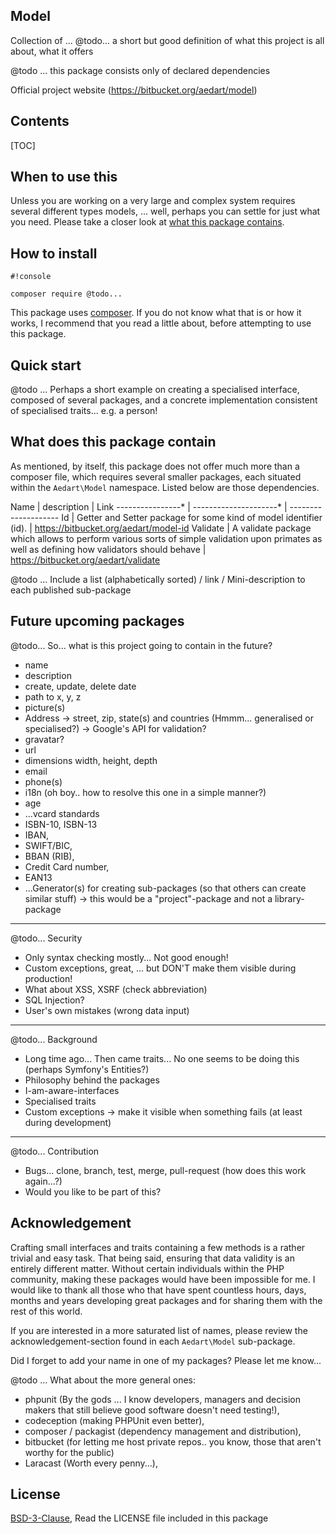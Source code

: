 ## Model ##

Collection of ... @todo... a short but good definition of what this project is all about, what it offers

@todo ... this package consists only of declared dependencies

Official project website (https://bitbucket.org/aedart/model)

## Contents ##

[TOC]

## When to use this ##

Unless you are working on a very large and complex system requires several different types models, ... well, perhaps you can settle for just what you need. Please take a closer look at [what this package contains](https://bitbucket.org/aedart/model/overview#markdown-header-what-does-this-package-contain).

## How to install ##

```
#!console

composer require @todo... 
```

This package uses [composer](https://getcomposer.org/). If you do not know what that is or how it works, I recommend that you read a little about, before attempting to use this package.

## Quick start ##

@todo ... Perhaps a short example on creating a specialised interface, composed of several packages, and a concrete implementation consistent of specialised traits... e.g. a person!

## What does this package contain ##

As mentioned, by itself, this package does not offer much more than a composer file, which requires several smaller packages, each situated within the `Aedart\Model` namespace. Listed below are those dependencies.

Name                 |   description              | Link
----------------*    |   ---------------------*   | --------------------
Id             | Getter and Setter package for some kind of model identifier (id). |   https://bitbucket.org/aedart/model-id
Validate             | A validate package which allows to perform various sorts of simple validation upon primates as well as defining how validators should behave |   https://bitbucket.org/aedart/validate

@todo ... Include a list (alphabetically sorted) / link / Mini-description to each published sub-package 

## Future upcoming packages ##

@todo... So... what is this project going to contain in the future?
* name
* description
* create, update, delete date
* path to x, y, z
* picture(s)
* Address -> street, zip, state(s) and countries (Hmmm... generalised or specialised?) -> Google's API for validation? 
* gravatar?
* url
* dimensions width, height, depth
* email
* phone(s)
* i18n (oh boy.. how to resolve this one in a simple manner?)
* age
* ...vcard standards
* ISBN-10, ISBN-13
* IBAN,
* SWIFT/BIC,
* BBAN (RIB),
* Credit Card number,
* EAN13
* ...Generator(s) for creating sub-packages (so that others can create similar stuff) -> this would be a "project"-package and not a library-package
    
-------------------------------------------

@todo... Security
* Only syntax checking mostly... Not good enough!
* Custom exceptions, great, ... but DON'T make them visible during production!
* What about XSS, XSRF (check abbreviation)
* SQL Injection?
* User's own mistakes (wrong data input)
    
-------------------------------------------

@todo... Background
* Long time ago... Then came traits... No one seems to be doing this (perhaps Symfony's Entities?)
* Philosophy behind the packages
* I-am-aware-interfaces
* Specialised traits
* Custom exceptions -> make it visible when something fails (at least during development)

-------------------------------------------

@todo... Contribution
* Bugs... clone, branch, test, merge, pull-request (how does this work again...?) 
* Would you like to be part of this?
     
## Acknowledgement ##

Crafting small interfaces and traits containing a few methods is a rather trivial and easy task. That being said, ensuring that data validity is an entirely different matter. Without certain individuals within the PHP community, making these packages would have been impossible for me. I would like to thank all those who that have spent countless hours, days, months and years developing great packages and for sharing them with the rest of this world.

If you are interested in a more saturated list of names, please review the acknowledgement-section found in each `Aedart\Model` sub-package.

Did I forget to add your name in one of my packages? Please let me know...

@todo ... What about the more general ones:
* phpunit (By the gods ... I know developers, managers and decision makers that still believe good software doesn't need testing!),
* codeception (making PHPUnit even better),
* composer / packagist (dependency management and distribution),
* bitbucket (for letting me host private repos.. you know, those that aren't worthy for the public)
* Laracast (Worth every penny...),

## License ##

[BSD-3-Clause](http://spdx.org/licenses/BSD-3-Clause), Read the LICENSE file included in this package